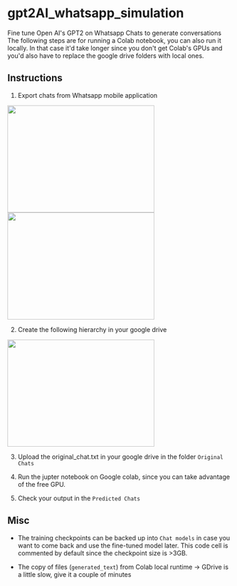 # gpt2AI_whatsapp_simulation
Fine tune Open AI's GPT2 on Whatsapp Chats to generate conversations
The following steps are for running a Colab notebook, you can also run it locally. In that case it'd take longer since you don't get Colab's GPUs and you'd also have to replace the google drive folders with local ones. 

## Instructions
1. Export chats from Whatsapp mobile application

<img src="https://github.com/swahareddy/gpt2AI_whatsapp_simulation/blob/master/readme_images/WhatsApp%20Image%202020-08-02%20at%2011.52.43.jpeg" height="240" width="330"> 
<img src="https://github.com/swahareddy/gpt2AI_whatsapp_simulation/blob/master/readme_images/WhatsApp%20Image%202020-08-02%20at%2011.52.43%20(1).jpeg" height="240" width="330">

2. Create the following hierarchy in your google drive 
<img src="https://github.com/swahareddy/gpt2AI_whatsapp_simulation/blob/master/readme_images/gdrive_structure.png" height="240" width="330">

3. Upload the original_chat.txt in your google drive in the folder `Original Chats`

4. Run the jupter notebook on Google colab, since you can take advantage of the free GPU.

5. Check your output in the `Predicted Chats`

## Misc

* The training checkpoints can be backed up into `Chat models` in case you want to come back and use the fine-tuned model later. This code cell is commented by default since the checkpoint size is >3GB.

* The copy of files (`generated_text`) from Colab local runtime -> GDrive is a little slow, give it a couple of minutes
